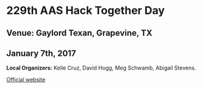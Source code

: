# 229th AAS Hack Together Day

## Venue: Gaylord Texan, Grapevine, TX

## January 7th, 2017

**Local Organizers:** Kelle Cruz, David Hogg, Meg Schwamb, Abigail Stevens.

[Official website](http://www.astrobetter.com/wiki/AASHackDay)
